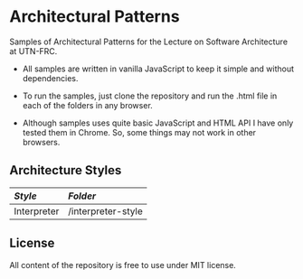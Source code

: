 # Architectural Patterns
Samples of Architectural Patterns for the Lecture on Software Architecture at UTN-FRC.

* All samples are written in vanilla JavaScript to keep it simple and without dependencies.

* To run the samples, just clone the repository and run the .html file in each of the folders in any browser.

* Although samples uses quite basic JavaScript and HTML API I have only tested them in Chrome. So, some things may not work in other browsers.

## Architecture Styles

*Style* | *Folder*
 :--- |:--- 
 Interpreter | /interpreter-style 

## License

All content of the repository is free to use under MIT license.

